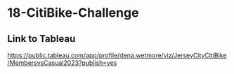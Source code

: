 # 18-CitiBike-Challenge

## Link to Tableau
https://public.tableau.com/app/profile/dena.wetmore/viz/JerseyCityCitiBike/MembersvsCasual2023?publish=yes

